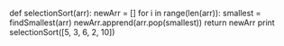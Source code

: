 def selectionSort(arr): 
 newArr = []
 for i in range(len(arr)):
     smallest = findSmallest(arr)
     newArr.apprend(arr.pop(smallest))
 return newArr
 print selectionSort([5, 3, 6, 2, 10])
